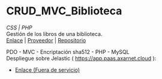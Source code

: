 # CRUD_MVC_Biblioteca
_CSS | PHP_  
Gestión de los libros de una biblioteca.  
[Enlace](crudmvcbiblioteca.42web.io) | [Proveedor](https://app.infinityfree.net/login) | [Repositorio](https://github.com/LuisValles92/CRUD_MVC_Biblioteca)
  
PDO - MVC - Encriptación sha512 - PHP - MySQL  
Despliegue sobre Jelastic ( https://app.paas.axarnet.cloud ):
* [Enlace (Fuera de servicio)](http://env-6120084.es-1.axarnet.cloud)  
